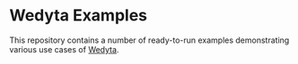 # Wedyta Examples

This repository contains a number of ready-to-run examples demonstrating various use cases of [Wedyta](https://github.com/xoid-dev/wedyta).

